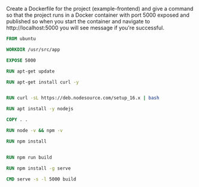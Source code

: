 Create a Dockerfile for the project (example-frontend) and give a command so that the project runs in a Docker container with port 5000 exposed and published so when you start the container and navigate to http://localhost:5000 you will see message if you're successful.

```Dockerfile
FROM ubuntu

WORKDIR /usr/src/app

EXPOSE 5000

RUN apt-get update

RUN apt-get install curl -y


RUN curl -sL https://deb.nodesource.com/setup_16.x | bash

RUN apt install -y nodejs

COPY . .

RUN node -v && npm -v

RUN npm install


RUN npm run build

RUN npm install -g serve

CMD serve -s -l 5000 build
```